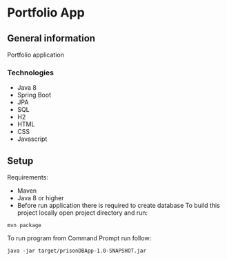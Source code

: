 # Portfolio App

## General information
Portfolio application

### Technologies
- Java 8
- Spring Boot
- JPA
- SQL
- H2
- HTML
- CSS
- Javascript

## Setup
Requirements:
- Maven
- Java 8 or higher
- Before run application there is required to create database
To build this project locally open project directory and run:
```
mvn package
```
To run program from Command Prompt run follow: 
```
java -jar target/prisonDBApp-1.0-SNAPSHOT.jar
```
